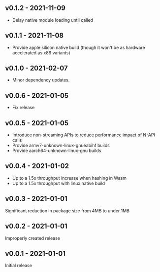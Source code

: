 ## v0.1.2 - 2021-11-09

- Delay native module loading until called

## v0.1.1 - 2021-11-08

- Provide apple silicon native build (though it won't be as hardware accelerated as x86 variants)

## v0.1.0 - 2021-02-07

- Minor dependency updates.

## v0.0.6 - 2021-01-05

- Fix release

## v0.0.5 - 2021-01-05

- Introduce non-streaming APIs to reduce performance impact of N-API calls
- Provide armv7-unknown-linux-gnueabihf builds
- Provide aarch64-unknown-linux-gnu builds 

## v0.0.4 - 2021-01-02

- Up to a 1.5x throughput increase when hashing in Wasm
- Up to a 1.5x throughput with linux native build

## v0.0.3 - 2021-01-01

Significant reduction in package size from 4MB to under 1MB

## v0.0.2 - 2021-01-01

Improperly created release

## v0.0.1 - 2021-01-01

Initial release